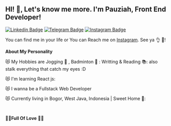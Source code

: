 ## HI! 👋, Let's know me more. I'm Pauziah, Front End Developer!

[![Linkedin Badge](https://img.shields.io/badge/-LinkedIn?style=plastic&logo=Linkedin&link=https://www.linkedin.com/in/pauziah-9a514b177/)](https://www.linkedin.com/in/pauziah-9a514b177/) 
[![Telegram Badge](https://img.shields.io/badge/-Telegram-blue?style=plastic&logo=telegram&link=https://t.me/ziassy)](https://t.me/ziassy) 
[![Instagram Badge](https://img.shields.io/badge/-Instagram-white?style=plastic&logo=instagram&link=https://www.instagram.com/fauziiyaa_/)](https://www.instagram.com/fauziiyaa_/)

You can find me in your life or You can Reach me on [Instagram](https://www.instagram.com/fauziiyaa_/). See ya 👌 📱!

**About My Personality**

😻 My Hobbies are Jogging 🏃 , Badminton 🎾 : Writting & Reading 📚: also stalk everything that catch my eyes :D  

😻 I'm learning React js:

😻 I wanna be a Fullstack Web Developer 

😻 Currently living in Bogor, West Java, Indonesia | Sweet Home 💒:

&nbsp;


💖💖**Full Of Love** 💖💖
